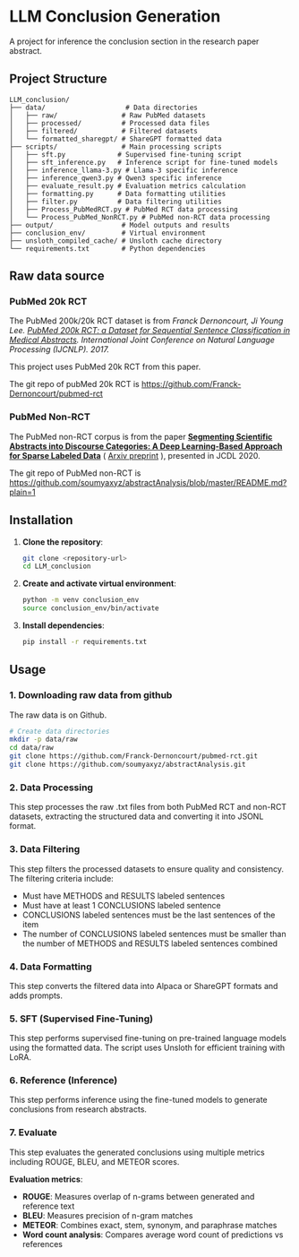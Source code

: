# LLM Conclusion Generation

A project for inference the conclusion section in the research paper abstract.

## Project Structure

```
LLM_conclusion/
├── data/                    # Data directories
│   ├── raw/                # Raw PubMed datasets
│   ├── processed/          # Processed data files
│   ├── filtered/           # Filtered datasets
│   └── formatted_sharegpt/ # ShareGPT formatted data
├── scripts/                # Main processing scripts
│   ├── sft.py             # Supervised fine-tuning script
│   ├── sft_inference.py   # Inference script for fine-tuned models
│   ├── inference_llama-3.py # Llama-3 specific inference
│   ├── inference_qwen3.py # Qwen3 specific inference
│   ├── evaluate_result.py # Evaluation metrics calculation
│   ├── formatting.py      # Data formatting utilities
│   ├── filter.py          # Data filtering utilities
│   ├── Process_PubMedRCT.py # PubMed RCT data processing
│   └── Process_PubMed_NonRCT.py # PubMed non-RCT data processing
├── output/                 # Model outputs and results
├── conclusion_env/         # Virtual environment
├── unsloth_compiled_cache/ # Unsloth cache directory
└── requirements.txt        # Python dependencies
```

## Raw data source
### PubMed 20k RCT
The PubMed 200k/20k RCT dataset is from *Franck Dernoncourt, Ji Young Lee. [PubMed 200k RCT: a Dataset for Sequential Sentence Classification in Medical Abstracts](https://arxiv.org/abs/1710.06071). International Joint Conference on Natural Language Processing (IJCNLP). 2017.*

This project uses PubMed 20k RCT from this paper.

The git repo of pubMed 20k RCT is https://github.com/Franck-Dernoncourt/pubmed-rct

### PubMed Non-RCT
The PubMed non-RCT corpus is from the paper [**Segmenting Scientific Abstracts into Discourse Categories: A  Deep Learning-Based Approach for Sparse Labeled Data**](https://dl.acm.org/doi/abs/10.1145/3383583.3398598) (  [Arxiv preprint](https://arxiv.org/abs/2005.05414)  ), 	presented in JCDL 2020.

The git repo of PubMed non-RCT is https://github.com/soumyaxyz/abstractAnalysis/blob/master/README.md?plain=1

## Installation

1. **Clone the repository**:
   ```bash
   git clone <repository-url>
   cd LLM_conclusion
   ```

2. **Create and activate virtual environment**:
   ```bash
   python -m venv conclusion_env
   source conclusion_env/bin/activate
   ```

3. **Install dependencies**:
   ```bash
   pip install -r requirements.txt
   ```

## Usage

### 1. Downloading raw data from github
The raw data is on Github.

```bash
# Create data directories
mkdir -p data/raw
cd data/raw
git clone https://github.com/Franck-Dernoncourt/pubmed-rct.git
git clone https://github.com/soumyaxyz/abstractAnalysis.git
```

### 2. Data Processing
This step processes the raw .txt files from both PubMed RCT and non-RCT datasets, extracting the structured data and converting it into JSONL format.

### 3. Data Filtering
This step filters the processed datasets to ensure quality and consistency. The filtering criteria include:
- Must have METHODS and RESULTS labeled sentences
- Must have at least 1 CONCLUSIONS labeled sentence
- CONCLUSIONS labeled sentences must be the last sentences of the item
- The number of CONCLUSIONS labeled sentences must be smaller than the number of METHODS and RESULTS labeled sentences combined

### 4. Data Formatting
This step converts the filtered data into Alpaca or ShareGPT formats and adds prompts.

### 5. SFT (Supervised Fine-Tuning)
This step performs supervised fine-tuning on pre-trained language models using the formatted data. The script uses Unsloth for efficient training with LoRA.

### 6. Reference (Inference)
This step performs inference using the fine-tuned models to generate conclusions from research abstracts.

### 7. Evaluate
This step evaluates the generated conclusions using multiple metrics including ROUGE, BLEU, and METEOR scores.

**Evaluation metrics**:
- **ROUGE**: Measures overlap of n-grams between generated and reference text
- **BLEU**: Measures precision of n-gram matches
- **METEOR**: Combines exact, stem, synonym, and paraphrase matches
- **Word count analysis**: Compares average word count of predictions vs references